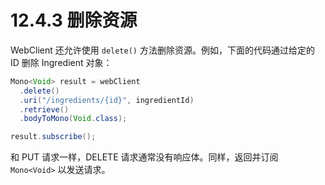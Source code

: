 # 12.4.3 删除资源

WebClient 还允许使用 `delete()` 方法删除资源。例如，下面的代码通过给定的 ID 删除 Ingredient 对象：

```java
Mono<Void> result = webClient
  .delete()
  .uri("/ingredients/{id}", ingredientId)
  .retrieve()
  .bodyToMono(Void.class);

result.subscribe();
```

和 PUT 请求一样，DELETE 请求通常没有响应体。同样，返回并订阅 `Mono<Void>` 以发送请求。


